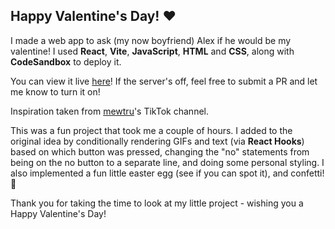 ## Happy Valentine's Day! ❤️

I made a web app to ask (my now boyfriend) Alex if he would be my valentine! I used **React**, **Vite**, **JavaScript**, **HTML** and **CSS**, along with **CodeSandbox** to deploy it.

You can view it live [here](https://7mhk5t-5173.csb.app/)! If the server's off, feel free to submit a PR and let me know to turn it on!

Inspiration taken from [mewtru](https://www.tiktok.com/@mewtru/video/7331103574623096107?is_from_webapp=1&sender_device=pc&web_id=7205114281700165166)'s TikTok channel.

This was a fun project that took me a couple of hours. I added to the original idea by conditionally rendering GIFs and text (via **React Hooks**) based on which button was pressed, changing the "no" statements from being on the no button to a separate line, and doing some personal styling. I also implemented a fun little easter egg (see if you can spot it), and confetti! 🎉

Thank you for taking the time to look at my little project - wishing you a Happy Valentine's Day!
